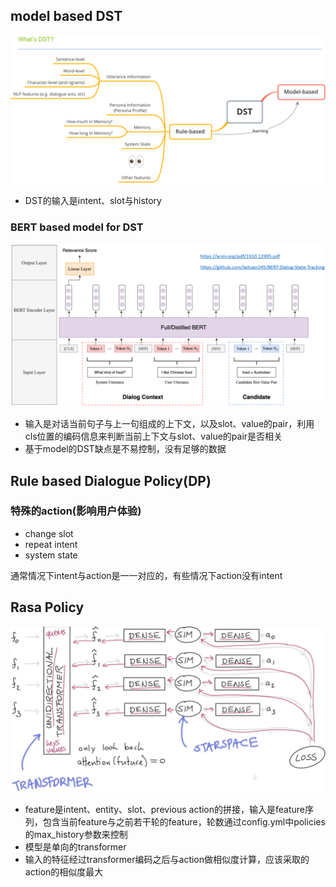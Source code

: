 ## model based DST

<img src=".\figure\image-20210304083826944.png" alt="image-20210304083826944" style="zoom:67%;" />

+ DST的输入是intent、slot与history

### BERT based model for DST

<img src=".\figure\image-20210304085230087.png" alt="image-20210304085230087" style="zoom:67%;" />

+ 输入是对话当前句子与上一句组成的上下文，以及slot、value的pair，利用cls位置的编码信息来判断当前上下文与slot、value的pair是否相关
+ 基于model的DST缺点是不易控制，没有足够的数据

## Rule based  Dialogue Policy(DP)

### 特殊的action(影响用户体验)

+ change slot
+ repeat intent
+ system state

通常情况下intent与action是一一对应的，有些情况下action没有intent

## Rasa Policy

<img src=".\figure\image-20210304092327400.png" alt="image-20210304092327400" style="zoom:67%;" />

+ feature是intent、entity、slot、previous action的拼接，输入是feature序列，包含当前feature与之前若干轮的feature，轮数通过config.yml中policies的max_history参数来控制
+ 模型是单向的transformer
+ 输入的特征经过transformer编码之后与action做相似度计算，应该采取的action的相似度最大





















